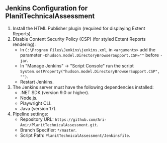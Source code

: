 ## Jenkins Configuration for PlanitTechnicalAssessment

1. Install the HTML Publisher plugin (required for displaying Extent Reports).  
2. Disable Content Security Policy (CSP) (for styled Extent Reports rendering):  
    - In `C:\Program Files\Jenkins\jenkins.xml`, in `<arguments>` add the parameter `-Dhudson.model.DirectoryBrowserSupport.CSP=""` before `-jar`.  
    - In "Manage Jenkins" → "Script Console" run the script `System.setProperty("hudson.model.DirectoryBrowserSupport.CSP", "")`.  
    - Restart Jenkins.  
3. The Jenkins server must have the following dependencies installed:  
    - .NET SDK (version 9.0 or higher).  
    - Node.js.  
    - Playwright CLI.  
    - Java (version 17).  
4. Pipeline settings:  
    - Repository URL: `https://github.com/Ari-Amir/PlanitTechnicalAssessment.git`.  
    - Branch Specifier: `*/master`.  
    - Script Path: `PlanitTechnicalAssessment/Jenkinsfile`.
    